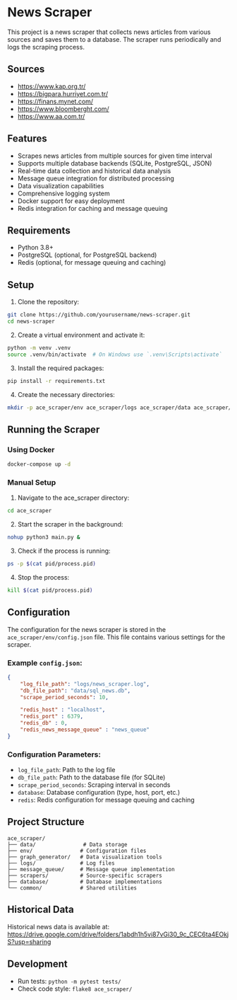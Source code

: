 # News Scraper

This project is a news scraper that collects news articles from various sources and saves them to a database. The scraper runs periodically and logs the scraping process.

## Sources 
- https://www.kap.org.tr/
- https://bigpara.hurriyet.com.tr/
- https://finans.mynet.com/
- https://www.bloomberght.com/
- https://www.aa.com.tr/

## Features
- Scrapes news articles from multiple sources for given time interval
- Supports multiple database backends (SQLite, PostgreSQL, JSON)
- Real-time data collection and historical data analysis
- Message queue integration for distributed processing
- Data visualization capabilities
- Comprehensive logging system
- Docker support for easy deployment
- Redis integration for caching and message queuing

## Requirements
- Python 3.8+
- PostgreSQL (optional, for PostgreSQL backend)
- Redis (optional, for message queuing and caching)

## Setup

1. Clone the repository:
```sh
git clone https://github.com/yourusername/news-scraper.git
cd news-scraper
```

2. Create a virtual environment and activate it:
```sh
python -m venv .venv
source .venv/bin/activate  # On Windows use `.venv\Scripts\activate`
```

3. Install the required packages:
```sh
pip install -r requirements.txt
```

4. Create the necessary directories:
```sh
mkdir -p ace_scraper/env ace_scraper/logs ace_scraper/data ace_scraper/pid
```

## Running the Scraper

### Using Docker
```sh
docker-compose up -d
```

### Manual Setup
1. Navigate to the ace_scraper directory:
```sh
cd ace_scraper
```

2. Start the scraper in the background:
```sh
nohup python3 main.py &
```

3. Check if the process is running:
```sh
ps -p $(cat pid/process.pid)
```

4. Stop the process:
```sh
kill $(cat pid/process.pid)
```

## Configuration

The configuration for the news scraper is stored in the `ace_scraper/env/config.json` file. This file contains various settings for the scraper.

### Example `config.json`:
```json
{
    "log_file_path": "logs/news_scraper.log",
    "db_file_path": "data/sql_news.db",
    "scrape_period_seconds": 10,

    "redis_host" : "localhost",
    "redis_port" : 6379,
    "redis_db" : 0,
    "redis_news_message_queue" : "news_queue"
}
```

### Configuration Parameters:
- `log_file_path`: Path to the log file
- `db_file_path`: Path to the database file (for SQLite)
- `scrape_period_seconds`: Scraping interval in seconds
- `database`: Database configuration (type, host, port, etc.)
- `redis`: Redis configuration for message queuing and caching

## Project Structure
```
ace_scraper/
├── data/               # Data storage
├── env/               # Configuration files
├── graph_generator/   # Data visualization tools
├── logs/              # Log files
├── message_queue/     # Message queue implementation
├── scrapers/          # Source-specific scrapers
├── database/          # Database implementations
└── common/            # Shared utilities
```

## Historical Data
Historical news data is available at:
https://drive.google.com/drive/folders/1abdh1h5vi87vGi30_9c_CEC6ta4EOkjS?usp=sharing

## Development
- Run tests: `python -m pytest tests/`
- Check code style: `flake8 ace_scraper/`
